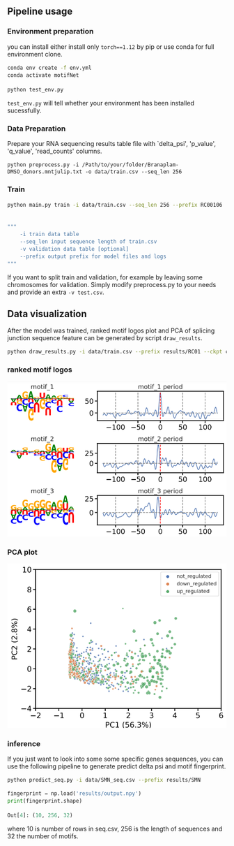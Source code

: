 

## Pipeline usage

### Environment preparation
you can install either install only `torch==1.12` by pip or use conda for full environment clone.

```bash
conda env create -f env.yml
conda activate motifNet

python test_env.py

```

`test_env.py` will tell whether your environment has been installed sucessfully.

### Data Preparation
Prepare your RNA sequencing results table file with `delta_psi', 'p_value', 'q_value', 'read_counts' columns.

```
python preprocess.py -i /Path/to/your/folder/Branaplam-DMSO_donors.mntjulip.txt -o data/train.csv --seq_len 256
```

### Train

```bash
python main.py train -i data/train.csv --seq_len 256 --prefix RC00106


"""
	-i train data table 
	--seq_len input sequence length of train.csv 
	-v validation data table [optional]  
	--prefix output prefix for model files and logs
"""
```

If you want to split train and validation, for example by leaving some chromosomes for validation.
Simply modify preprocess.py to your needs and provide an extra `-v test.csv`.


## Data visualization
After the model was trained, ranked motif logos plot and PCA of splicing junction sequence feature can be generated by script `draw_results`.

```bash
python draw_results.py -i data/train.csv --prefix results/RC01 --ckpt ckpt/e5.pth --seq_len 256 --psi_threshold 0.2
```

### ranked motif logos
![motif positional importance](imgs/motif.png)

### PCA plot
![PCA of motifs nearby splicing junctions among genes](imgs/pca.png)


### inference 
If you just want to look into some some specific genes sequences, you can use the following pipeline to generate predict delta psi and motif fingerprint.

```bash
python predict_seq.py -i data/SMN_seq.csv --prefix results/SMN
```


```python
fingerprint = np.load('results/output.npy')
print(fingerprint.shape)

Out[4]: (10, 256, 32)
```
where 10 is number of rows in seq.csv, 256 is the length of sequences and 32 the number of motifs.

